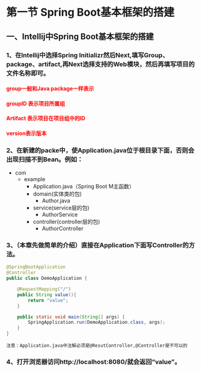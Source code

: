 # 第一节  Spring Boot基本框架的搭建<br>
## 一、Intellij中Spring Boot基本框架的搭建<br>
### 1、在Intellij中选择Spring Initializr然后Next,填写Group、package、artifact,再Next选择支持的Web模块，然后再填写项目的文件名称即可。<br>
#### <font color="red">group一般和Java package一样表示</font><br>
#### <font color="red">groupID 表示项目所属组</font><br>
#### <font color="red">Artifact 表示项目在项目组中的ID</font><br>
#### <font color="red">version表示版本</font><br>
### 2、在新建的packe中，使Application.java位于根目录下面，否则会出现扫描不到Bean。例如：<br>


* com
    * example
        * Application.java（Spring Boot M主函数）</br>
        * domain(实体类的包)<br>
            * Author.java<br>
        * service(service层的包)
            * AuthorService
        * controller(controller层的包)
            * AuthorController

### 3、（本章先做简单的介绍）直接在Application下面写Controller的方法。<br>
```Java
@SpringBootApplication
@Controller
public class DemoApplication {

	@RequestMapping("/")
	public String value(){
		return "value";
	}

	public static void main(String[] args) {
		SpringApplication.run(DemoApplication.class, args);
	}
}
```

`注意：Application.java中注解必须是@ResutController,@Controller是不可以的`

### 4、打开浏览器访问http://localhost:8080/就会返回“value”。<br>

